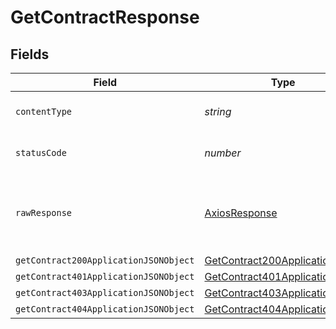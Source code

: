 # GetContractResponse


## Fields

| Field                                                                                     | Type                                                                                      | Required                                                                                  | Description                                                                               |
| ----------------------------------------------------------------------------------------- | ----------------------------------------------------------------------------------------- | ----------------------------------------------------------------------------------------- | ----------------------------------------------------------------------------------------- |
| `contentType`                                                                             | *string*                                                                                  | :heavy_check_mark:                                                                        | HTTP response content type for this operation                                             |
| `statusCode`                                                                              | *number*                                                                                  | :heavy_check_mark:                                                                        | HTTP response status code for this operation                                              |
| `rawResponse`                                                                             | [AxiosResponse](https://axios-http.com/docs/res_schema)                                   | :heavy_minus_sign:                                                                        | Raw HTTP response; suitable for custom response parsing                                   |
| `getContract200ApplicationJSONObject`                                                     | [GetContract200ApplicationJSON](../../models/operations/getcontract200applicationjson.md) | :heavy_minus_sign:                                                                        | OK                                                                                        |
| `getContract401ApplicationJSONObject`                                                     | [GetContract401ApplicationJSON](../../models/operations/getcontract401applicationjson.md) | :heavy_minus_sign:                                                                        | Unauthenticated                                                                           |
| `getContract403ApplicationJSONObject`                                                     | [GetContract403ApplicationJSON](../../models/operations/getcontract403applicationjson.md) | :heavy_minus_sign:                                                                        | Forbidden                                                                                 |
| `getContract404ApplicationJSONObject`                                                     | [GetContract404ApplicationJSON](../../models/operations/getcontract404applicationjson.md) | :heavy_minus_sign:                                                                        | Not Found                                                                                 |
